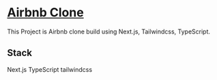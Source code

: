# [Airbnb Clone](https://airbnb-clone-next-tailwind.vercel.app/)

This Project is Airbnb clone build using Next.js, Tailwindcss, TypeScript.

## Stack

Next.js
TypeScript
tailwindcss

